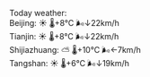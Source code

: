 Today weather:  
Beijing: ☀️   🌡️+8°C 🌬️↓22km/h  
Tianjin: ☀️   🌡️+8°C 🌬️↓22km/h  
Shijiazhuang: ⛅️  🌡️+10°C 🌬️←7km/h  
Tangshan: ☀️   🌡️+6°C 🌬️↓19km/h  
